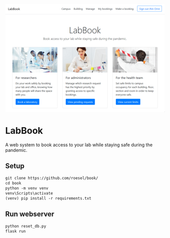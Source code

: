 
![](other/assets/about.gif)

# LabBook
A web system to book access to your lab while staying safe during the pandemic.

## Setup
```
git clone https://github.com/roesel/book/
cd book
python -m venv venv
venv\Scripts\activate
(venv) pip install -r requirements.txt
```
## Run webserver
```
python reset_db.py
flask run
```
